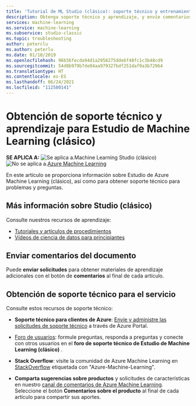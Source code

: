 ```yaml
---
title: 'Tutorial de ML Studio (clásico): soporte técnico y entrenamiento (Azure)'
description: Obtenga soporte técnico y aprendizaje, y envíe comentarios sobre Estudio de Machine Learning (clásico).
services: machine-learning
ms.service: machine-learning
ms.subservice: studio-classic
ms.topic: troubleshooting
author: peterclu
ms.author: peterlu
ms.date: 01/18/2019
ms.openlocfilehash: 96b56fecda94d1a2958275dde6f48fc1c3b48cd9
ms.sourcegitcommit: 54d8b979b7de84aa979327bdf251daf9a3b72964
ms.translationtype: HT
ms.contentlocale: es-ES
ms.lasthandoff: 06/24/2021
ms.locfileid: "112580141"
---
```

# <a name="get-support-and-training-for-machine-learning-studio-classic"></a>Obtención de soporte técnico y aprendizaje para Estudio de Machine Learning (clásico)

**SE APLICA A:**  ![Se aplica a.](../../../includes/media/aml-applies-to-skus/yes.png)Machine Learning Studio (clásico)   ![No se aplica a.](../../../includes/media/aml-applies-to-skus/no.png)[Azure Machine Learning](../overview-what-is-machine-learning-studio.md#ml-studio-classic-vs-azure-machine-learning-studio)




En este artículo se proporciona información sobre Estudio de Azure Machine Learning (clásico), así como para obtener soporte técnico para problemas y preguntas.

## <a name="learn-more-about-studio-classic"></a>Más información sobre Studio (clásico)

Consulte nuestros recursos de aprendizaje:
+ [Tutoriales y artículos de procedimientos](./index.yml) 
+ [Vídeos de ciencia de datos para principiantes](./data-science-for-beginners-ask-a-question-you-can-answer-with-data.md) 

## <a name="submit-doc-feedback"></a>Enviar comentarios del documento

Puede **enviar solicitudes** para obtener materiales de aprendizaje adicionales con el botón de **comentarios** al final de cada artículo.

## <a name="get-service-support"></a>Obtención de soporte técnico para el servicio

Consulte estos recursos de soporte técnico:

+ **Soporte técnico para clientes de Azure**: [Envíe y administre las solicitudes de soporte técnico](../../azure-portal/supportability/how-to-create-azure-support-request.md) a través de Azure Portal.

+ [Foro de usuarios](/answers/topics/azure-machine-learning.html): formule preguntas, responda a preguntas y conecte con otros usuarios en el **foro de soporte técnico de Estudio de Machine Learning (clásico)** .

+ **Stack Overflow**: visite la comunidad de Azure Machine Learning en [StackOverflow](https://stackoverflow.com/questions/tagged/azure-machine-learning) etiquetada con "Azure-Machine-Learning".

+ **Comparta sugerencias sobre productos** y solicitudes de características en nuestro [canal de comentarios de Azure Machine Learning](https://feedback.azure.com/forums/257792-machine-learning). Seleccione el botón **Comentarios sobre el producto** al final de cada artículo para compartir sus aportes.